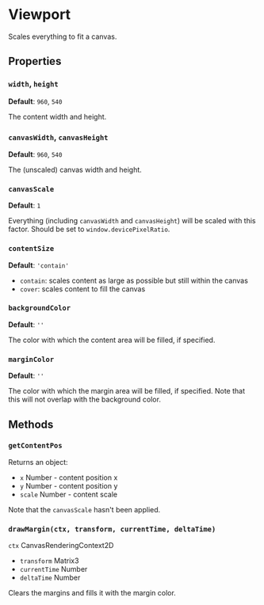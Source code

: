 # Viewport
Scales everything to fit a canvas.

## Properties
### `width`, `height`
**Default**: `960`, `540`

The content width and height.

### `canvasWidth`, `canvasHeight`
**Default**: `960`, `540`

The (unscaled) canvas width and height.

### `canvasScale`
**Default**: `1`

Everything (including `canvasWidth` and `canvasHeight`) will be scaled with this factor. Should be set to `window.devicePixelRatio`.

### `contentSize`
**Default**: `'contain'`

- `contain`: scales content as large as possible but still within the canvas
- `cover`: scales content to fill the canvas

### `backgroundColor`
**Default**: `''`

The color with which the content area will be filled, if specified.

### `marginColor`
**Default**: `''`

The color with which the margin area will be filled, if specified. Note that this will not overlap with the background color.

## Methods
### `getContentPos`
Returns an object:

- `x` Number - content position x
- `y` Number - content position y
- `scale` Number - content scale

Note that the `canvasScale` hasn't been applied.

### `drawMargin(ctx, transform, currentTime, deltaTime)`
 `ctx` CanvasRenderingContext2D
- `transform` Matrix3
- `currentTime` Number
- `deltaTime` Number

Clears the margins and fills it with the margin color.
